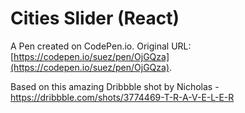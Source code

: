 # Cities Slider (React)

A Pen created on CodePen.io. Original URL: [https://codepen.io/suez/pen/OjGQza](https://codepen.io/suez/pen/OjGQza).

Based on this amazing Dribbble shot by Nicholas - https://dribbble.com/shots/3774469-T-R-A-V-E-L-E-R
